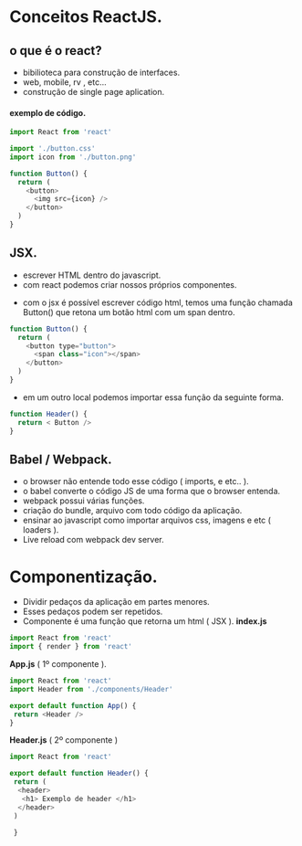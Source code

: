 # Conceitos ReactJS.

## o que é o react? 
* bibilioteca para construção de interfaces.
* web, mobile, rv , etc...
* construção de single page aplication.
 
 #### exemplo de código.
```js
import React from 'react'

import './button.css'
import icon from './button.png'

function Button() {
  return (
    <button>
      <img src={icon} />
    </button>
  )
}
```

## JSX.
* escrever HTML dentro do javascript.
* com react podemos criar nossos próprios componentes.

- com o jsx é possível escrever código html, temos uma função chamada Button()
que retona um botão html com um span dentro.
```js
function Button() {
  return (
    <button type="button">
      <span class="icon"></span>
    </button>
  )
}
```
- em um outro local podemos importar essa função da seguinte forma.
```js
function Header() {
  return < Button />
}
```

## Babel / Webpack.
* o browser não entende todo esse código ( imports, e etc.. ).
* o babel converte o código JS de uma forma que o browser entenda.
* webpack possui várias funções.
 * criação do bundle, arquivo com todo código da aplicação.
 * ensinar ao javascript como importar arquivos css, imagens e etc ( loaders ).
 * Live reload com webpack dev server.


# Componentização.
* Dividir pedaços da aplicação em partes menores.
* Esses pedaços podem ser repetidos.
* Componente é uma função que retorna um html ( JSX ).
**index.js**
```js
import React from 'react'
import { render } from 'react'
```
**App.js** ( 1º componente ).
```js
import React from 'react'
import Header from './components/Header'

export default function App() {
 return <Header />
}
```
**Header.js** ( 2º componente )
```js
import React from 'react'

export default function Header() {
 return (
  <header>
   <h1> Exemplo de header </h1>
  </header>
 )
 
 }
```

